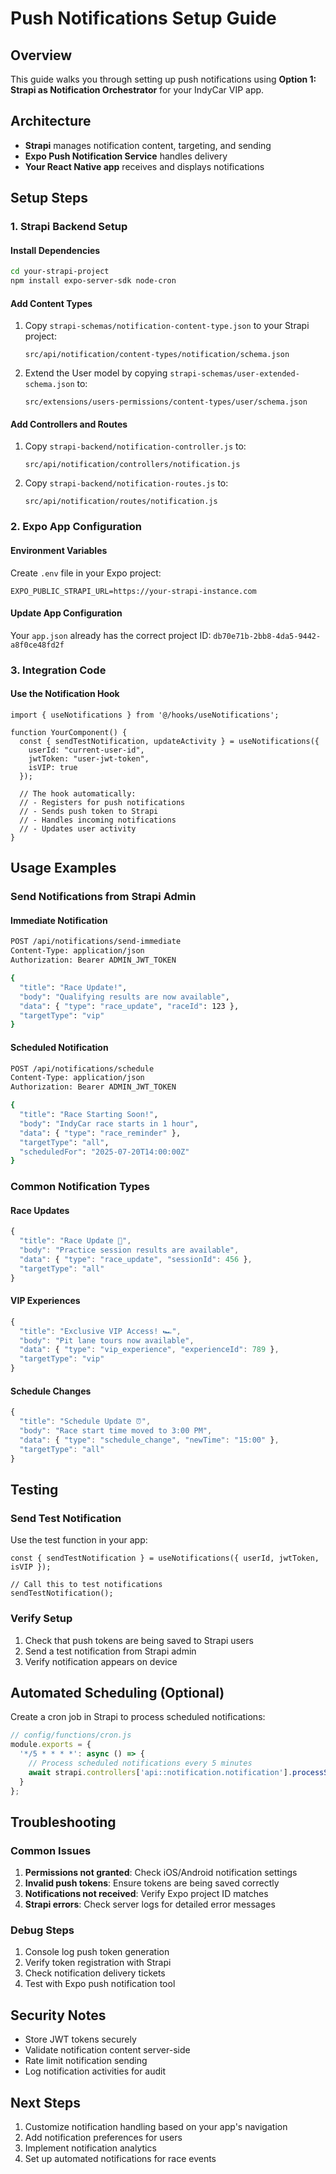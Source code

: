 # Push Notifications Setup Guide

## Overview
This guide walks you through setting up push notifications using **Option 1: Strapi as Notification Orchestrator** for your IndyCar VIP app.

## Architecture
- **Strapi** manages notification content, targeting, and sending
- **Expo Push Notification Service** handles delivery
- **Your React Native app** receives and displays notifications

## Setup Steps

### 1. Strapi Backend Setup

#### Install Dependencies
```bash
cd your-strapi-project
npm install expo-server-sdk node-cron
```

#### Add Content Types
1. Copy `strapi-schemas/notification-content-type.json` to your Strapi project:
   ```
   src/api/notification/content-types/notification/schema.json
   ```

2. Extend the User model by copying `strapi-schemas/user-extended-schema.json` to:
   ```
   src/extensions/users-permissions/content-types/user/schema.json
   ```

#### Add Controllers and Routes
1. Copy `strapi-backend/notification-controller.js` to:
   ```
   src/api/notification/controllers/notification.js
   ```

2. Copy `strapi-backend/notification-routes.js` to:
   ```
   src/api/notification/routes/notification.js
   ```

### 2. Expo App Configuration

#### Environment Variables
Create `.env` file in your Expo project:
```
EXPO_PUBLIC_STRAPI_URL=https://your-strapi-instance.com
```

#### Update App Configuration
Your `app.json` already has the correct project ID: `db70e71b-2bb8-4da5-9442-a8f0ce48fd2f`

### 3. Integration Code

#### Use the Notification Hook
```tsx
import { useNotifications } from '@/hooks/useNotifications';

function YourComponent() {
  const { sendTestNotification, updateActivity } = useNotifications({
    userId: "current-user-id",
    jwtToken: "user-jwt-token",
    isVIP: true
  });

  // The hook automatically:
  // - Registers for push notifications
  // - Sends push token to Strapi
  // - Handles incoming notifications
  // - Updates user activity
}
```

## Usage Examples

### Send Notifications from Strapi Admin

#### Immediate Notification
```bash
POST /api/notifications/send-immediate
Content-Type: application/json
Authorization: Bearer ADMIN_JWT_TOKEN

{
  "title": "Race Update!",
  "body": "Qualifying results are now available",
  "data": { "type": "race_update", "raceId": 123 },
  "targetType": "vip"
}
```

#### Scheduled Notification
```bash
POST /api/notifications/schedule
Content-Type: application/json
Authorization: Bearer ADMIN_JWT_TOKEN

{
  "title": "Race Starting Soon!",
  "body": "IndyCar race starts in 1 hour",
  "data": { "type": "race_reminder" },
  "targetType": "all",
  "scheduledFor": "2025-07-20T14:00:00Z"
}
```

### Common Notification Types

#### Race Updates
```javascript
{
  "title": "Race Update 🏁",
  "body": "Practice session results are available",
  "data": { "type": "race_update", "sessionId": 456 },
  "targetType": "all"
}
```

#### VIP Experiences
```javascript
{
  "title": "Exclusive VIP Access! 🏎️",
  "body": "Pit lane tours now available",
  "data": { "type": "vip_experience", "experienceId": 789 },
  "targetType": "vip"
}
```

#### Schedule Changes
```javascript
{
  "title": "Schedule Update ⏰",
  "body": "Race start time moved to 3:00 PM",
  "data": { "type": "schedule_change", "newTime": "15:00" },
  "targetType": "all"
}
```

## Testing

### Send Test Notification
Use the test function in your app:
```tsx
const { sendTestNotification } = useNotifications({ userId, jwtToken, isVIP });

// Call this to test notifications
sendTestNotification();
```

### Verify Setup
1. Check that push tokens are being saved to Strapi users
2. Send a test notification from Strapi admin
3. Verify notification appears on device

## Automated Scheduling (Optional)

Create a cron job in Strapi to process scheduled notifications:

```javascript
// config/functions/cron.js
module.exports = {
  '*/5 * * * *': async () => {
    // Process scheduled notifications every 5 minutes
    await strapi.controllers['api::notification.notification'].processScheduled();
  }
};
```

## Troubleshooting

### Common Issues
1. **Permissions not granted**: Check iOS/Android notification settings
2. **Invalid push tokens**: Ensure tokens are being saved correctly
3. **Notifications not received**: Verify Expo project ID matches
4. **Strapi errors**: Check server logs for detailed error messages

### Debug Steps
1. Console log push token generation
2. Verify token registration with Strapi
3. Check notification delivery tickets
4. Test with Expo push notification tool

## Security Notes
- Store JWT tokens securely
- Validate notification content server-side
- Rate limit notification sending
- Log notification activities for audit

## Next Steps
1. Customize notification handling based on your app's navigation
2. Add notification preferences for users
3. Implement notification analytics
4. Set up automated notifications for race events
